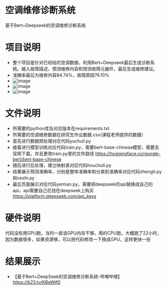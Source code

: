 # 空调维修诊断系统
基于Bert+Deepseek的空调维修诊断系统

# 项目说明
* 整个项目是针对已经给的空调数据，利用Bert+Deepseek最后生成诊断系统。输入故障描述，预测维修内容和预测故障元器件，最后生成维修建议。
* 准确率最后为维修内容84.74%，故障原因76.10%
* ![image](https://github.com/user-attachments/assets/11ebb73f-4090-4f3d-8ebe-d728ba5edc76)
* ![image](https://github.com/user-attachments/assets/5dc5fc08-9346-4621-a7b2-7715bda3b60d)
* ![image](https://github.com/user-attachments/assets/3b48158f-8f3a-4dca-b887-67b4a2b9b599)

# 文件说明
* 所需要的python库及对应版本在requirements.txt
* 所需要的空调维修数据在研究生作业数据.csv(课程老师提供的数据）
* 首先进行数据预处理对应代码yuchuli.py
* 接着进行模型训练对应代码train.py，需要bert-base-chinese模型，需要去官网下载，并且更改train.py里的文件路径
https://huggingface.co/google-bert/bert-base-chinese
* 随后进行后处理，建立映射表对应代码houchuli.py
* 结果展示预测准确率，分别是整体准确率和分类别准确率对应代码zhengti.py和ceshi.py
* 最后页面展示对应代码yemian.py，需要把deepseek的api替换成自己的api，api需要自己花钱在deepseek上购买
https://platform.deepseek.com/api_keys

# 硬件说明
代码没有用GPU跑，当时一直说GPU内存不够，用的CPU跑，大概跑了22小时，因为数据很多，如果资源够，可以把代码修改一下换成GPU，这样更快一些

# 结果展示
* 【基于Bert+DeepSeek的空调维修诊断系统-哔哩哔哩】 https://b23.tv/KBeWtf0

